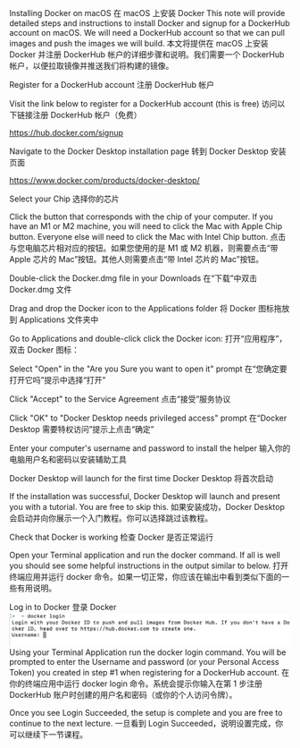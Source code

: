 Installing Docker on macOS
在 macOS 上安装 Docker
This note will provide detailed steps and instructions to install Docker and signup for a DockerHub account on macOS. We will need a DockerHub account so that we can pull images and push the images we will build.
本文将提供在 macOS 上安装 Docker 并注册 DockerHub 帐户的详细步骤和说明。我们需要一个 DockerHub 帐户，以便拉取镜像并推送我们将构建的镜像。

Register for a DockerHub account
注册 DockerHub 帐户

Visit the link below to register for a DockerHub account (this is free)
访问以下链接注册 DockerHub 帐户（免费）

https://hub.docker.com/signup

Navigate to the Docker Desktop installation page
转到 Docker Desktop 安装页面

https://www.docker.com/products/docker-desktop/

Select your Chip  选择你的芯片

Click the button that corresponds with the chip of your computer. If you have an M1 or M2 machine, you will need to click the Mac with Apple Chip button. Everyone else will need to click the Mac with Intel Chip button.
点击与您电脑芯片相对应的按钮。如果您使用的是 M1 或 M2 机器，则需要点击“带 Apple 芯片的 Mac”按钮。其他人则需要点击“带 Intel 芯片的 Mac”按钮。


Double-click the Docker.dmg file in your Downloads
在“下载”中双击 Docker.dmg 文件

Drag and drop the Docker icon to the Applications folder
将 Docker 图标拖放到 Applications 文件夹中


Go to Applications and double-click click the Docker icon:
打开“应用程序”，双击 Docker 图标：


Select "Open" in the "Are you Sure you want to open it" prompt
在“您确定要打开它吗”提示中选择“打开”


Click "Accept" to the Service Agreement
点击“接受”服务协议


Click "OK" to "Docker Desktop needs privileged access" prompt
在“Docker Desktop 需要特权访问”提示上点击“确定”


Enter your computer's username and password to install the helper
输入你的电脑用户名和密码以安装辅助工具


Docker Desktop will launch for the first time
Docker Desktop 将首次启动

If the installation was successful, Docker Desktop will launch and present you with a tutorial. You are free to skip this.
如果安装成功，Docker Desktop 会启动并向你展示一个入门教程。你可以选择跳过该教程。


Check that Docker is working
检查 Docker 是否正常运行

Open your Terminal application and run the docker command. If all is well you should see some helpful instructions in the output similar to below. 
打开终端应用并运行 docker 命令。如果一切正常，你应该在输出中看到类似下面的一些有用说明。


Log in to Docker  登录 Docker
![alt text](image-5.png)
Using your Terminal Application run the docker login command. You will be prompted to enter the Username and password (or your Personal Access Token) you created in step #1 when registering for a DockerHub account.
在你的终端应用中运行 docker login 命令。系统会提示你输入在第 1 步注册 DockerHub 账户时创建的用户名和密码（或你的个人访问令牌）。


Once you see Login Succeeded, the setup is complete and you are free to continue to the next lecture.
一旦看到 Login Succeeded，说明设置完成，你可以继续下一节课程。
